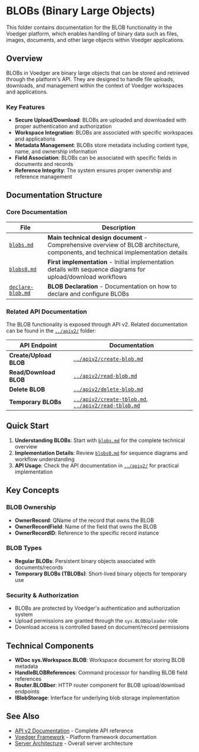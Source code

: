 # BLOBs (Binary Large Objects)

This folder contains documentation for the BLOB functionality in the Voedger platform, which enables handling of binary data such as files, images, documents, and other large objects within Voedger applications.

## Overview

BLOBs in Voedger are binary large objects that can be stored and retrieved through the platform's API. They are designed to handle file uploads, downloads, and management within the context of Voedger workspaces and applications.

### Key Features

- **Secure Upload/Download**: BLOBs are uploaded and downloaded with proper authentication and authorization
- **Workspace Integration**: BLOBs are associated with specific workspaces and applications
- **Metadata Management**: BLOBs store metadata including content type, name, and ownership information
- **Field Association**: BLOBs can be associated with specific fields in documents and records
- **Reference Integrity**: The system ensures proper ownership and reference management

## Documentation Structure

### Core Documentation

| File                                 | Description                                                                                                                        |
|--------------------------------------|------------------------------------------------------------------------------------------------------------------------------------|
| [`blobs.md`](blobs.md)               | **Main technical design document** - Comprehensive overview of BLOB architecture, components, and technical implementation details |
| [`blobs0.md`](blobs0.md)             | **First implementation** - Initial implementation details with sequence diagrams for upload/download workflows                     |
| [`declare-blob.md`](declare-blob.md) | **BLOB Declaration** - Documentation on how to declare and configure BLOBs                                                         |

### Related API Documentation

The BLOB functionality is exposed through API v2. Related documentation can be found in the [`../apiv2/`](../apiv2/) folder:

| API Endpoint           | Documentation                                                                                              |
|------------------------|------------------------------------------------------------------------------------------------------------|
| **Create/Upload BLOB** | [`../apiv2/create-blob.md`](../apiv2/create-blob.md)                                                       |
| **Read/Download BLOB** | [`../apiv2/read-blob.md`](../apiv2/read-blob.md)                                                           |
| **Delete BLOB**        | [`../apiv2/delete-blob.md`](../apiv2/delete-blob.md)                                                       |
| **Temporary BLOBs**    | [`../apiv2/create-tblob.md`](../apiv2/create-tblob.md), [`../apiv2/read-tblob.md`](../apiv2/read-tblob.md) |

## Quick Start

1. **Understanding BLOBs**: Start with [`blobs.md`](blobs.md) for the complete technical overview
2. **Implementation Details**: Review [`blobs0.md`](blobs0.md) for sequence diagrams and workflow understanding
3. **API Usage**: Check the API documentation in [`../apiv2/`](../apiv2/) for practical implementation

## Key Concepts

### BLOB Ownership

- **OwnerRecord**: QName of the record that owns the BLOB
- **OwnerRecordField**: Name of the field that owns the BLOB
- **OwnerRecordID**: Reference to the specific record instance

### BLOB Types

- **Regular BLOBs**: Persistent binary objects associated with documents/records
- **Temporary BLOBs (TBLOBs)**: Short-lived binary objects for temporary use

### Security & Authorization

- BLOBs are protected by Voedger's authentication and authorization system
- Upload permissions are granted through the `sys.BLOBUploader` role
- Download access is controlled based on document/record permissions

## Technical Components

- **WDoc sys.Workspace.BLOB**: Workspace document for storing BLOB metadata
- **HandleBLOBReferences**: Command processor for handling BLOB field references
- **Router.BLOBber**: HTTP router component for BLOB upload/download endpoints
- **IBlobStorage**: Interface for underlying blob storage implementation

## See Also

- [API v2 Documentation](../apiv2/README.md) - Complete API reference
- [Voedger Framework](../../framework/README.md) - Platform framework documentation
- [Server Architecture](../README.md) - Overall server architecture